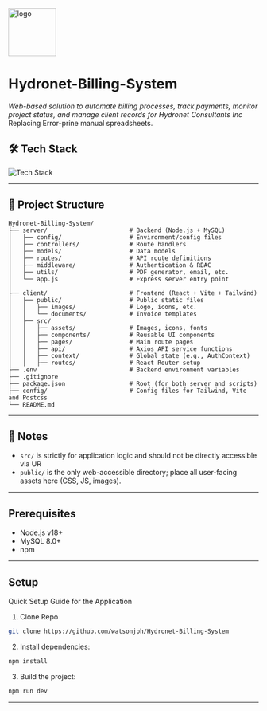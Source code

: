 <img src="./client/public/img/logo.jpg" alt="logo" width="96">

# Hydronet-Billing-System
*Web-based solution to automate billing processes, track payments, monitor project status, and manage client records for Hydronet Consultants Inc*
Replacing Error-prine manual spreadsheets.

## 🛠 Tech Stack
![Tech Stack](https://skills-icons.vercel.app/api/icons?i=react,tailwind,mysql,node,vite,axios)

---

## 📁 Project Structure
```
Hydronet-Billing-System/
├── server/                       # Backend (Node.js + MySQL)
│   ├── config/                   # Environment/config files
│   ├── controllers/              # Route handlers
│   ├── models/                   # Data models
│   ├── routes/                   # API route definitions
│   ├── middleware/               # Authentication & RBAC
│   ├── utils/                    # PDF generator, email, etc.
│   └── app.js                    # Express server entry point
│
├── client/                       # Frontend (React + Vite + Tailwind)
│   ├── public/                   # Public static files
│   │   ├── images/               # Logo, icons, etc.
│   │   └── documents/            # Invoice templates
│   ├── src/
│   │   ├── assets/               # Images, icons, fonts
│   │   ├── components/           # Reusable UI components
│   │   ├── pages/                # Main route pages
│   │   ├── api/                  # Axios API service functions
│   │   ├── context/              # Global state (e.g., AuthContext)
│   │   ├── routes/               # React Router setup
├── .env                          # Backend environment variables
├── .gitignore
├── package.json                  # Root (for both server and scripts)
├── config/                       # Config files for Tailwind, Vite and Postcss
└── README.md
```

---

## 📌 Notes
- `src/` is strictly for application logic and should not be directly accessible via UR
- `public/` is the only web-accessible directory; place all user-facing assets here (CSS, JS, images).
---

## Prerequisites
- Node.js v18+
- MySQL 8.0+
- npm
---
## Setup
Quick Setup Guide for the Application

1. Clone Repo

```bash
git clone https://github.com/watsonjph/Hydronet-Billing-System
```

2. Install dependencies:

```bash
npm install
```

3. Build the project:

```bash
npm run dev
```

---
